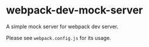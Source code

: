 # webpack-dev-mock-server

A simple mock server for webpack dev server.

Please see `webpack.config.js` for its usage.